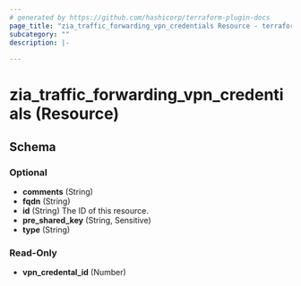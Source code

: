 ```yaml
---
# generated by https://github.com/hashicorp/terraform-plugin-docs
page_title: "zia_traffic_forwarding_vpn_credentials Resource - terraform-provider-zia"
subcategory: ""
description: |-
  
---
```


# zia_traffic_forwarding_vpn_credentials (Resource)





<!-- schema generated by tfplugindocs -->
## Schema

### Optional

- **comments** (String)
- **fqdn** (String)
- **id** (String) The ID of this resource.
- **pre_shared_key** (String, Sensitive)
- **type** (String)

### Read-Only

- **vpn_credental_id** (Number)


